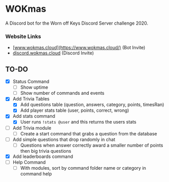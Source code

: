 # WOKmas
A Discord bot for the Worn off Keys Discord Server challenge 2020.

### Website Links
* [www.wokmas.cloud](https://www.wokmas.cloud/) (Bot Invite)
* [discord.wokmas.cloud](https://discord.wokmas.cloud/) (Discord Invite)

## TO-DO
- [x] Status Command
   - [ ] Show uptime
   - [ ] Show number of commands and events
- [x] Add Trivia Tables
   - [x] Add questions table (question, answers, category, points, timesRan)
   - [x] Add player stats table (user, points, correct, wrong)
- [x] Add stats command
   - [x] User runs `!stats @user` and this returns the users stats
- [ ] Add Trivia module
   - [ ] Create a start command that grabs a question from the database
- [ ] Add simple questions that drop randomly in chat
   - [ ] Questions when answer correctly award a smaller number of points then big trivia questions
- [x] Add leaderboards command
- [ ] Help Command 
   - [ ] With modules, sort by command folder name or category in command help
